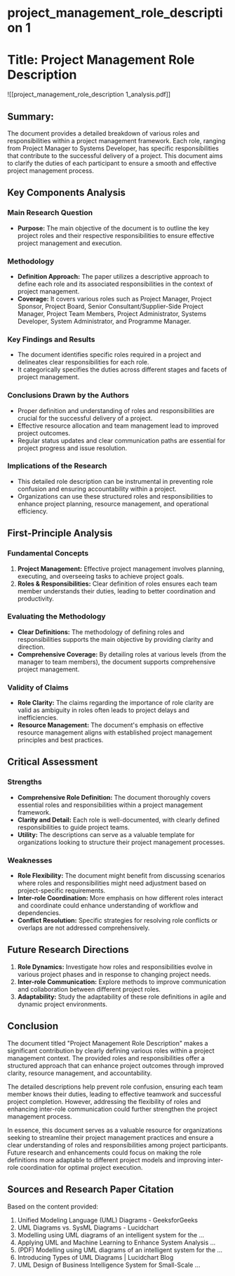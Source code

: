 # project_management_role_description 1

# Title: Project Management Role Description
![[project_management_role_description 1_analysis.pdf]]

## Summary:
The document provides a detailed breakdown of various roles and responsibilities within a project management framework. Each role, ranging from Project Manager to Systems Developer, has specific responsibilities that contribute to the successful delivery of a project. This document aims to clarify the duties of each participant to ensure a smooth and effective project management process.

## Key Components Analysis

### Main Research Question
- **Purpose:** The main objective of the document is to outline the key project roles and their respective responsibilities to ensure effective project management and execution.

### Methodology
- **Definition Approach:** The paper utilizes a descriptive approach to define each role and its associated responsibilities in the context of project management.
- **Coverage:** It covers various roles such as Project Manager, Project Sponsor, Project Board, Senior Consultant/Supplier-Side Project Manager, Project Team Members, Project Administrator, Systems Developer, System Administrator, and Programme Manager.

### Key Findings and Results
- The document identifies specific roles required in a project and delineates clear responsibilities for each role.
- It categorically specifies the duties across different stages and facets of project management.

### Conclusions Drawn by the Authors
- Proper definition and understanding of roles and responsibilities are crucial for the successful delivery of a project.
- Effective resource allocation and team management lead to improved project outcomes.
- Regular status updates and clear communication paths are essential for project progress and issue resolution.

### Implications of the Research
- This detailed role description can be instrumental in preventing role confusion and ensuring accountability within a project.
- Organizations can use these structured roles and responsibilities to enhance project planning, resource management, and operational efficiency.

## First-Principle Analysis

### Fundamental Concepts
1. **Project Management:** Effective project management involves planning, executing, and overseeing tasks to achieve project goals.
2. **Roles & Responsibilities:** Clear definition of roles ensures each team member understands their duties, leading to better coordination and productivity.

### Evaluating the Methodology
- **Clear Definitions:** The methodology of defining roles and responsibilities supports the main objective by providing clarity and direction.
- **Comprehensive Coverage:** By detailing roles at various levels (from the manager to team members), the document supports comprehensive project management.

### Validity of Claims
- **Role Clarity:** The claims regarding the importance of role clarity are valid as ambiguity in roles often leads to project delays and inefficiencies.
- **Resource Management:** The document's emphasis on effective resource management aligns with established project management principles and best practices.

## Critical Assessment

### Strengths
- **Comprehensive Role Definition:** The document thoroughly covers essential roles and responsibilities within a project management framework.
- **Clarity and Detail:** Each role is well-documented, with clearly defined responsibilities to guide project teams.
- **Utility:** The descriptions can serve as a valuable template for organizations looking to structure their project management processes.

### Weaknesses
- **Role Flexibility:** The document might benefit from discussing scenarios where roles and responsibilities might need adjustment based on project-specific requirements.
- **Inter-role Coordination:** More emphasis on how different roles interact and coordinate could enhance understanding of workflow and dependencies.
- **Conflict Resolution:** Specific strategies for resolving role conflicts or overlaps are not addressed comprehensively.

## Future Research Directions
1. **Role Dynamics:** Investigate how roles and responsibilities evolve in various project phases and in response to changing project needs.
2. **Inter-role Communication:** Explore methods to improve communication and collaboration between different project roles.
3. **Adaptability:** Study the adaptability of these role definitions in agile and dynamic project environments.

## Conclusion

The document titled "Project Management Role Description" makes a significant contribution by clearly defining various roles within a project management context. The provided roles and responsibilities offer a structured approach that can enhance project outcomes through improved clarity, resource management, and accountability.

The detailed descriptions help prevent role confusion, ensuring each team member knows their duties, leading to effective teamwork and successful project completion. However, addressing the flexibility of roles and enhancing inter-role communication could further strengthen the project management process.

In essence, this document serves as a valuable resource for organizations seeking to streamline their project management practices and ensure a clear understanding of roles and responsibilities among project participants. Future research and enhancements could focus on making the role definitions more adaptable to different project models and improving inter-role coordination for optimal project execution.

## Sources and Research Paper Citation
Based on the content provided:

1. Unified Modeling Language (UML) Diagrams - GeeksforGeeks
2. UML Diagrams vs. SysML Diagrams - Lucidchart
3. Modelling using UML diagrams of an intelligent system for the ...
4. Applying UML and Machine Learning to Enhance System Analysis ...
5. (PDF) Modelling using UML diagrams of an intelligent system for the ...
6. Introducing Types of UML Diagrams | Lucidchart Blog
7. UML Design of Business Intelligence System for Small-Scale ...